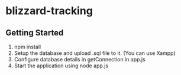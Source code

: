 # blizzard-tracking

## Getting Started

1. npm install
2. Setup the database and upload .sql file to it. (You can use Xampp)
3. Configure database details in getConnection in app.js
4. Start the application using node app.js
